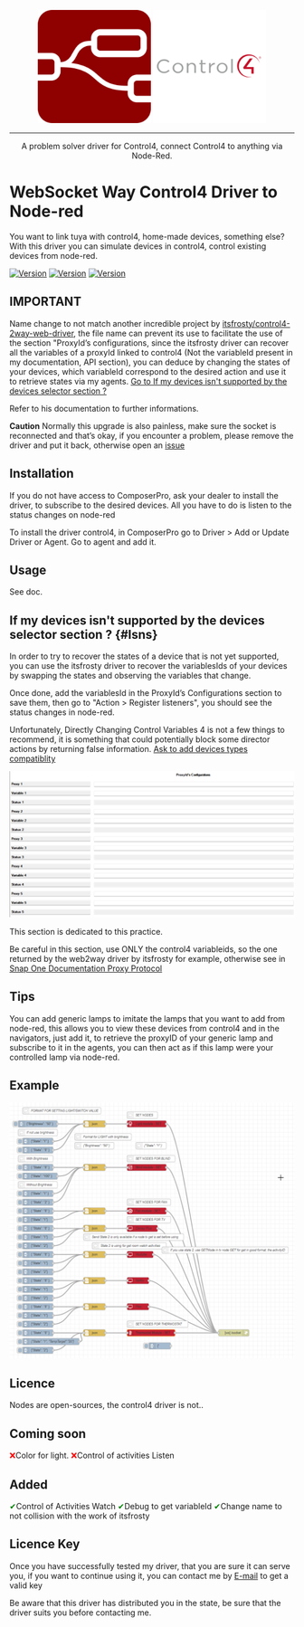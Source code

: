 
<p align="center">
  <img src="./images/node-red-vector-logo.svg" alt="Node-Red Control4" width="200"/>
  <img src="./images/control4-vector-logo.svg" alt="Control4" width="200"/>
</p>

---

<p align="center">A problem solver driver for Control4, connect Control4 to anything via Node-Red.</p>





# WebSocket Way Control4 Driver to Node-red

You want to link tuya with control4, home-made devices, something else? With this driver you can simulate devices in control4, control existing devices from node-red.


[![Version](https://img.shields.io/badge/version-1.0.3.3-green.svg)](https://github.com/CdriFry/C4_WS2NR/releases/tag/V1.0.3.3)
[![Version](https://img.shields.io/badge/version-1.0.3.2-green.svg)](https://github.com/CdriFry/C4_WS2NR/releases/tag/V1.0.3.2)
[![Version](https://img.shields.io/badge/version-1.0.3.1-red.svg)](https://github.com/CdriFry/C4_WS2NR/releases/tag/V1.0.3.1)

## IMPORTANT

Name change to not match another incredible project by [itsfrosty/control4-2way-web-driver](https://github.com/itsfrosty/control4-2way-web-driver), the file name can prevent its use to facilitate the use of the section "ProxyId’s configurations, since the itsfrosty driver can recover all the variables of a proxyId linked to control4 (Not the variableId present in my documentation, API section), you can deduce by changing the states of your devices, which variableId correspond to the desired action and use it to retrieve states via my agents. [Go to If my devices isn't supported by the devices selector section ?](#Isns)

Refer to his documentation to further informations. 

**Caution**
Normally this upgrade is also painless, make sure the socket is reconnected and that’s okay, if you encounter a problem, please remove the driver and put it back, otherwise open an [issue](https://github.com/CdriFry/C4_WS2NR/issues)

## Installation

If you do not have access to ComposerPro, ask your dealer to install the driver, to subscribe to the desired devices. All you have to do is listen to the status changes on node-red

To install the driver control4, in ComposerPro go to Driver > Add or Update Driver or Agent.
Go to agent and add it.

## Usage

See doc.

## If my devices isn't supported by the devices selector section ? {#Isns}

In order to try to recover the states of a device that is not yet supported, you can use the itsfrosty driver to recover the variablesIds of your devices by swapping the states and observing the variables that change.

Once done, add the variablesId in the ProxyId’s Configurations section to save them, then go to "Action > Register listeners", you should see the status changes in node-red.

Unfortunately, Directly Changing Control Variables 4 is not a few things to recommend, it is something that could potentially block some director actions by returning false information. [Ask to add devices types compatiblity](https://github.com/CdriFry/C4_WS2NR/issues)

<p align="center">
  <img src="./images/Var-Sec-driv.png" alt="Section configuration custom proxyid" width="750"/>
</p>
  This section is dedicated to this practice.
  
  Be careful in this section, use ONLY the control4 variableids, so the one returned by the web2way driver by itsfrosty for example, otherwise see in  [Snap One Documentation Proxy Protocol](https://snap-one.github.io/docs-driverworks-proxyprotocol/)

## Tips

You can add generic lamps to imitate the lamps that you want to add from node-red, this allows you to view these devices from control4 and in the navigators, just add it, to retrieve the proxyID of your generic lamp and subscribe to it in the agents, you can then act as if this lamp were your controlled lamp via node-red.

## Example

<p align="center">
  <img src="./images/examplenodes.png" alt="Examplenodes" width="900"/>
</p>

## Licence

Nodes are open-sources, the control4 driver is not..

## Coming soon

<span style="color:red;">&#10060;</span>Color for light.
<span style="color:red;">&#10060;</span>Control of activities Listen


## Added

<span style="color:green;">&#10004;</span>Control of Activities Watch
<span style="color:green;">&#10004;</span>Debug to get variableId
<span style="color:green;">&#10004;</span>Change name to not collision with the work of itsfrosty


## Licence Key

Once you have successfully tested my driver, that you are sure it can serve you, if you want to continue using it, you can contact me by [E-mail](mailto:cedric@soundimage.be) to get a valid key

Be aware that this driver has distributed you in the state, be sure that the driver suits you before contacting me.
